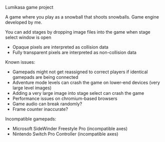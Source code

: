 Lumikasa game project

A game where you play as a snowball that shoots snowballs. Game engine developed by me.

You can add stages by dropping image files into the game when stage select window is open
- Opaque pixels are interpreted as collision data
- Fully transparent pixels are interpreted as non-collision data

Known issues:
- Gamepads might not get reassigned to correct players if identical gamepads are being connected
- Adventure mode levels can crash the game on lower-end devices (very large level images)
- Adding a very large image into stage select can crash the game
- Performance issues on chromium-based browsers
- Game audio can break randomly?
- Frame counter inaccurate?

Incompatible gamepads:
- Microsoft SideWinder Freestyle Pro (incompatible axes)
- Nintendo Switch Pro Controller (incompatible axes)
